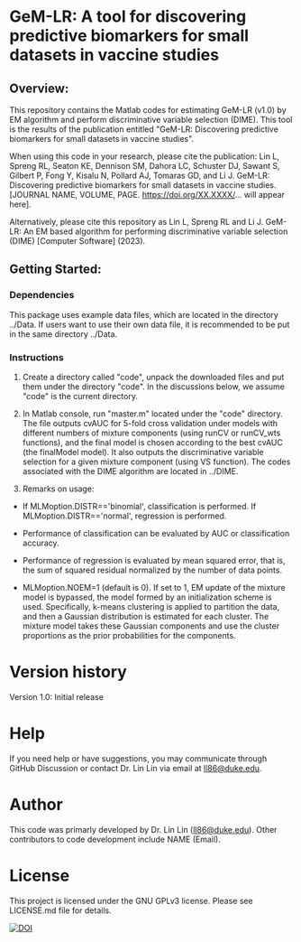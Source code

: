 # GeM-LR: A tool for discovering predictive biomarkers for small datasets in vaccine studies

## Overview:

This repository contains the Matlab codes for estimating GeM-LR (v1.0) by EM algorithm and perform discriminative variable selection (DIME). This tool is the results of the publication entitled "GeM-LR: Discovering predictive biomarkers for small datasets in vaccine studies". 

When using this code in your research, please cite the publication: Lin L, Spreng RL, Seaton KE, Dennison SM, Dahora LC, Schuster DJ, Sawant S, Gilbert P, Fong Y, Kisalu N, Pollard AJ, Tomaras GD, and Li J. GeM-LR: Discovering predictive biomarkers for small datasets in vaccine studies. [JOURNAL NAME, VOLUME, PAGE. https://doi.org/XX.XXXX/... will appear here].

Alternatively, please cite this repository as Lin L, Spreng RL and Li J. GeM-LR: An EM based algorithm for performing discriminative variable selection (DIME) [Computer Software] (2023).

## Getting Started:

### Dependencies
This package uses example data files, which are located in the directory ../Data. If users want to use their own data file, it is recommended to be put in the same directory ../Data.

### Instructions
1. Create a directory called "code", unpack the downloaded files and put them under the directory "code". In the discussions below, we assume "code" is the current directory. 

2. In Matlab console, run "master.m" located under the "code" directory. The file outputs cvAUC for 5-fold cross validation under models with different numbers of mixture components (using runCV or runCV_wts functions), and the final model is chosen according to the best cvAUC (the finalModel model). It also outputs the discriminative variable selection for a given mixture component (using VS function). The codes associated with the DIME algorithm are located in ../DIME. 
 
3. Remarks on usage:

  - If MLMoption.DISTR=='binomial', classification is performed. If MLMoption.DISTR=='normal', regression is performed.

  - Performance of classification can be evaluated by AUC or classification accuracy.

  - Performance of regression is evaluated by mean squared error, that is, the sum of squared residual normalized by the number of data points.

  - MLMoption.NOEM=1 (default is 0). If set to 1, EM update of the mixture model is bypassed, the model formed by an initialization scheme is used. Specifically, k-means clustering is applied to partition the data, and then a Gaussian distribution is estimated for each cluster. The mixture model takes these Gaussian components and use the cluster proportions as the prior probabilities for the components.

# Version history
Version 1.0: Initial release

# Help
If you need help or have suggestions, you may communicate through GitHub Discussion or contact Dr. Lin Lin via email at ll86@duke.edu.

# Author
This code was primarly developed by Dr. Lin Lin (ll86@duke.edu). Other contributors to code development include NAME (Email).

# License
This project is licensed under the GNU GPLv3 license. Please see LICENSE.md file for details.

[![DOI](https://zenodo.org/badge/521721872.svg)](https://zenodo.org/badge/latestdoi/521721872)


